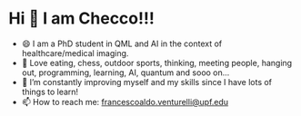 # Hi 👋 I am Checco!!!

- 😄 I am a PhD student in QML and AI in the context of healthcare/medical imaging.
- 👀 Love eating, chess, outdoor sports, thinking, meeting people, hanging out, programming, learning, AI, quantum and sooo on...
- 🌱 I’m constantly improving myself and my skills since I have lots of things to learn!
- 📫 How to reach me: francescoaldo.venturelli@upf.edu

<!---
checc1/checc1 is a ✨ special ✨ repository because its `README.md` (this file) appears on your GitHub profile.
You can click the Preview link to take a look at your changes.
--->
